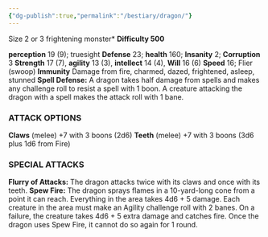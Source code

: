 ```yaml
---
{"dg-publish":true,"permalink":"/bestiary/dragon/"}
---
```


Size 2 or 3 frightening monster*
**Difficulty 500**

**perception** 19 (9); truesight 
**Defense** 23; **health** 160; **Insanity** 2; **Corruption** 3 
**Strength** 17 (7), **agility** 13 (3), **intellect** 14 (4), **Will** 16 (6) 
**Speed** 16; Flier (swoop)
**Immunity** Damage from fire, charmed, dazed, frightened, asleep, stunned
**Spell Defense:** A dragon takes half damage from spells and
makes any challenge roll to resist a spell with 1 boon. A creature attacking the dragon with a spell makes the attack roll with 1 bane.
### ATTACK OPTIONS
**Claws** (melee) +7 with 3 boons (2d6)
**Teeth** (melee) +7 with 3 boons (3d6 plus 1d6 from Fire)
### SPECIAL ATTACKS
**Flurry of Attacks:** The dragon attacks twice with its claws and once with its teeth.
**Spew Fire:** The dragon sprays flames in a 10-yard-long cone from a point it can reach. Everything in the area takes 4d6 + 5 damage. Each creature in the area must make an Agility challenge roll with 2 banes. On a failure, the creature takes 4d6 + 5 extra damage and catches fire. Once the dragon uses Spew Fire, it cannot do so again for 1 round.
